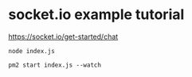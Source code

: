# socket.io example tutorial  

https://socket.io/get-started/chat  

```
node index.js
```

```
pm2 start index.js --watch
```